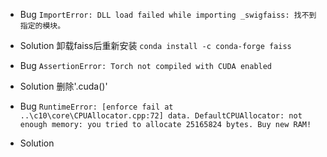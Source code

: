 
- Bug
`ImportError: DLL load failed while importing _swigfaiss: 找不到指定的模块。`
- Solution
卸载faiss后重新安装
`conda install -c conda-forge faiss`

- Bug
`AssertionError: Torch not compiled with CUDA enabled`
- Solution
删除'.cuda()'

- Bug
`RuntimeError: [enforce fail at ..\c10\core\CPUAllocator.cpp:72] data. DefaultCPUAllocator: not enough memory: you tried to allocate 25165824 bytes. Buy new RAM!`
- Solution

